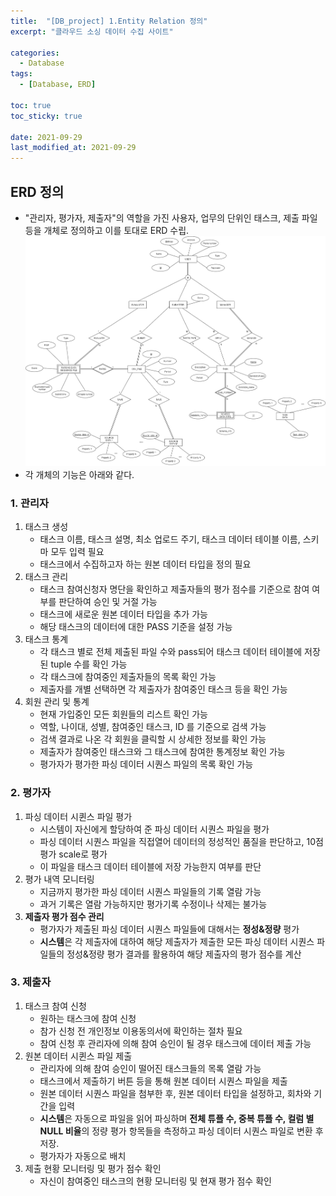 ```yaml
---
title:  "[DB_project] 1.Entity Relation 정의"
excerpt: "클라우드 소싱 데이터 수집 사이트"

categories:
  - Database
tags:
  - [Database, ERD]

toc: true
toc_sticky: true
 
date: 2021-09-29
last_modified_at: 2021-09-29
---
```

## ERD 정의
- "관리자, 평가자, 제출자"의 역할을 가진 사용자, 업무의 단위인 태스크, 제출 파일 등을 개체로 정의하고 이를 토대로 ERD 수립.
![ERD](/assets/images/ERD.png)
- 각 개체의 기능은 아래와 같다.

### 1. 관리자
1. 태스크 생성
    - 태스크 이름, 태스크 설명, 최소 업로드 주기, 태스크 데이터 테이블 이름, 스키마 모두 입력 필요
    - 태스크에서 수집하고자 하는 원본 데이터 타입을 정의 필요
2. 태스크 관리
    - 태스크 참여신청자 명단을 확인하고 제출자들의 평가 점수를 기준으로 참여 여부를 판단하여 승인 및 거절 가능
    - 태스크에 새로운 원본 데이터 타입을 추가 가능
    - 해당 태스크의 데이터에 대한 PASS 기준을 설정 가능
3. 태스크 통계
    - 각 태스크 별로 전체 제출된 파일 수와 pass되어 태스크 데이터 테이블에 저장된 tuple 수를 확인 가능
    - 각 태스크에 참여중인 제출자들의 목록 확인 가능
    - 제출자를 개별 선택하면 각 제출자가 참여중인 태스크 등을 확인 가능
4. 회원 관리 및 통계
    - 현재 가입중인 모든 회원들의 리스트 확인 가능
    - 역할, 나이대, 성별, 참여중인 태스크, ID 를 기준으로 검색 가능
    - 검색 결과로 나온 각 회원을 클릭할 시 상세한 정보를 확인 가능
    - 제출자가 참여중인 태스크와 그 태스크에 참여한 통계정보 확인 가능
    - 평가자가 평가한 파싱 데이터 시퀀스 파일의 목록 확인 가능

### 2. 평가자
1. 파싱 데이터 시퀸스 파일 평가
    - 시스템이 자신에게 할당하여 준 파싱 데이터 시퀀스 파일을 평가
    - 파싱 데이터 시퀀스 파일을 직접열어 데이터의 정성적인 품질을 판단하고, 10점 평가 scale로 평가
    - 이 파일을 태스크 데이터 테이블에 저장 가능한지 여부를 판단
2. 평가 내역 모니터링
    - 지금까지 평가한 파싱 데이터 시퀀스 파일들의 기록 열람 가능
    - 과거 기록은 열람 가능하지만 평가기록 수정이나 삭제는 불가능
3. **제출자 평가 점수 관리**
    - 평가자가 제출된 파싱 데이터 시퀀스 파일들에 대해서는 **정성&정량** 평가
    - **시스템**은 각 제출자에 대하여 해당 제출자가 제출한 모든 파싱 데이터 시퀀스 파일들의 정성&정량 평가 결과를 활용하여 해당 제출자의 평가 점수를 계산

### 3. 제출자
1. 태스크 참여 신청
    - 원하는 태스크에 참여 신청
    - 참가 신청 전 개인정보 이용동의서에 확인하는 절차 필요
    - 참여 신청 후 관리자에 의해 참여 승인이 될 경우 태스크에 데이터 제출 가능
2. 원본 데이터 시퀸스 파일 제출
    - 관리자에 의해 참여 승인이 떨어진 태스크들의 목록 열람 가능
    - 태스크에서 제출하기 버튼 등을 통해 원본 데이터 시퀀스 파일을 제출
    - 원본 데이터 시퀀스 파일을 첨부한 후, 원본 데이터 타입을 설정하고, 회차와 기간을 입력
    - **시스템**은 자동으로 파일을 읽어 파싱하며 **전체 튜플 수, 중복 튜플 수, 컬럼 별 NULL 비율**의 정량 평가 항목들을 측정하고 파싱 데이터 시퀀스 파일로 변환 후 저장.
    - 평가자가 자동으로 배치
3. 제출 현황 모니터링 및 평가 점수 확인
    - 자신이 참여중인 태스크의 현황 모니터링 및 현재 평가 점수 확인
